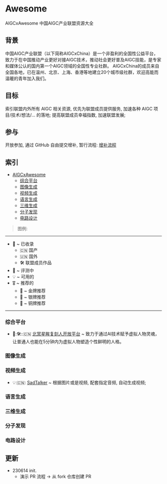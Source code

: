 # Awesome
AIGCxAwesome 中国AIGC产业联盟资源大全

## 背景
中国AIGC产业联盟（以下简称AIGCxChina）是一个非盈利的全国性公益平台，
致力于在中国推动产业更好对接AIGC技术，推动社会更好普及AIGC技能，是专家和媒体公认的国内第一个AIGC领域的全国性专业社群。
AIGCxChina的成员来自全国各地，已在温州、北京、上海、香港等地建立20个城市级社群，欢迎高能而温暖的青年加入我们。

## 目标
索引联盟内外所有 AIGC 相关资源,
优先为联盟成员提供服务, 加速各种 AIGC 项目/技术/想法/... 的落地;
提高联盟成员幸福指数, 加速联盟发展;

## 参与
开放参加, 通过 GitHub 自由提交增补,
暂行流程: [增补流程](https://github.com/AIGCx/Awesome/wiki#增补流程)

## 索引

- [AIGCxAwesome](#Awesome)
    + [综合平台](#综合平台)
    + [图像生成](#图像生成)
    + [视频生成](#视频生成)
    + [语言生成](#语言生成)
    + [三维生成](#三维生成)
    + [分子发现](#分子发现)
    + [电路设计](#电路设计)

> 图例:
------

- 📩 ~ 已收录
    - 🇨🇳 国产
    - 🇺🇳 国外
    - 🛠️ 联盟成员作品
- 🔎 ~ 评测中
- 💡 ~ 可用的
- 🎖️ ~ 推荐的
    - 🥇 ~ 金牌推荐
    - 🥈 ~ 银牌推荐
    - 🥉 ~ 铜牌推荐
------

### 综合平台

- 📩:🛠️::🇨🇳 [北冥星眸复刻人开放平台](https://avatar.galaxyeye-tech.com/) ~ 致力于通过AI技术赋予虚拟人物灵魂，让普通人也能在5分钟内为虚拟人物塑造个性鲜明的人格。


### 图像生成

### 视频生成

- 💡:🇨🇳: [SadTalker](https://github.com/OpenTalker/SadTalker) ~ 根据图片或是视频, 配套指定音频, 自动生成视频;

### 语言生成

### 三维生成

### 分子发现

### 电路设计


## 更新

- 230614 init.
    - 演示 PR 流程 -> 从 fork 仓库创建 PR
